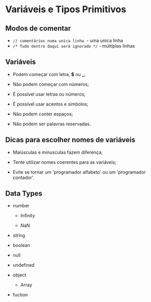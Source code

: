 # Variáveis e Tipos Primitivos

## Modos de comentar

- `// comentários numa unica linha`  \- uma unica linha
- `/* Tudo dentro daqui será ignorado */` \- múltiplas linhas

## Variáveis

- Podem começar com letra, **$** ou **_**;
    
- Não podem começar com números;
    
- É possível usar letras ou números;
    
- É possível usar acentos e símbolos;
    
- Não podem conter espaços;
    
- Não podem ser palavras reservadas.
    

## Dicas para escolher nomes de variáveis

- Maiúsculas e minusculas fazem diferença;
    
- Tente utilizar nomes coerentes para as variáveis;
    
- Evite se tornar um 'programador alfabeto' ou um 'programador contador'.
    

## Data Types

- number
    
    - Infinity
        
    - NaN
        
- string
    
- boolean
    
- null
    
- undefined
    
- object
    
    - Array
- fuction
